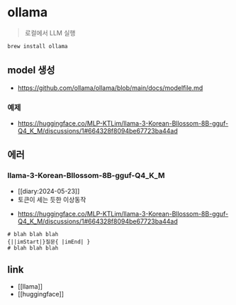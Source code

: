 # ollama
> 로컬에서 LLM 실행

```sh
brew install ollama
```

## model 생성
+ https://github.com/ollama/ollama/blob/main/docs/modelfile.md

### 예제
+ https://huggingface.co/MLP-KTLim/llama-3-Korean-Bllossom-8B-gguf-Q4_K_M/discussions/1#664328f8094be67723ba44ad

## 에러
### llama-3-Korean-Bllossom-8B-gguf-Q4_K_M
- [[diary:2024-05-23]]
- 토큰이 세는 듯한 이상동작
+ https://huggingface.co/MLP-KTLim/llama-3-Korean-Bllossom-8B-gguf-Q4_K_M/discussions/1#664328f8094be67723ba44ad
```
# blah blah blah 
{||imStart|}질문{ |imEnd| }
# blah blah blah 
```

## link
- [[llama]]
- [[huggingface]]
